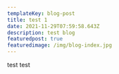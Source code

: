 ```yaml
---
templateKey: blog-post
title: test 1
date: 2021-11-29T07:59:58.643Z
description: test blog
featuredpost: true
featuredimage: /img/blog-index.jpg
---
```

test test
